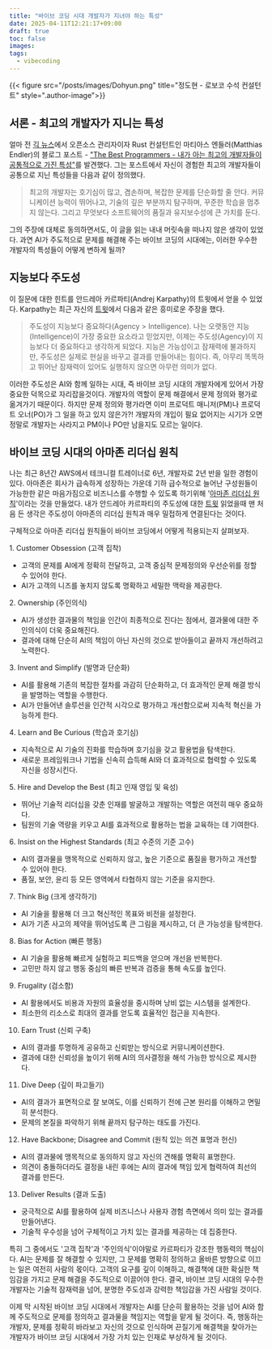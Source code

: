 ```yaml
---
title: "바이브 코딩 시대 개발자가 지녀야 하는 특성"
date: 2025-04-11T12:21:17+09:00
draft: true
toc: false
images:
tags:
  - vibecoding
---
```


{{< figure src="/posts/images/Dohyun.png" title="정도현 - 로보코 수석 컨설턴트" style=".author-image">}}

## 서론 - 최고의 개발자가 지니는 특성

얼마 전 [긱 뉴스](https://news.hada.io/topic?id=20244)에서 오픈소스 관리자이자 Rust 컨설턴트인 마티아스 엔들러(Matthias Endler)의 블로그 포스트 - ["The Best Programmers - 내가 아는 최고의 개발자들이 공통적으로 가진 특성"](https://endler.dev/2025/best-programmers/)를 발견했다. 그는 포스트에서 자신이 경험한 최고의 개발자들이 공통으로 지닌 특성들을 다음과 같이 정의했다.

> 최고의 개발자는 호기심이 많고, 겸손하며, 복잡한 문제를 단순화할 줄 안다. 커뮤니케이션 능력이 뛰어나고, 기술의 깊은 부분까지 탐구하며, 꾸준한 학습을 멈추지 않는다. 그리고 무엇보다 소프트웨어의 품질과 유지보수성에 큰 가치를 둔다. 

그의 주장에 대체로 동의하면서도, 이 글을 읽는 내내 머릿속을 떠나지 않은 생각이 있었다. 과연 AI가 주도적으로 문제를 해결해 주는 바이브 코딩의 시대에는, 이러한 우수한 개발자의 특성들이 어떻게 변하게 될까?

## 지능보다 주도성

이 질문에 대한 힌트를 안드레아 카르파티(Andrej Karpathy)의 트윗에서 얻을 수 있었다. Karpathy는 최근 자신의 [트윗](https://x.com/karpathy/status/1894099637218545984)에서 다음과 같은 흥미로운 주장을 했다.

> 주도성이 지능보다 중요하다(Agency > Intelligence). 나는 오랫동안 지능(Intelligence)이 가장 중요한 요소라고 믿었지만, 이제는 주도성(Agency)이 지능보다 더 중요하다고 생각하게 되었다. 지능은 가능성이고 잠재력에 불과하지만, 주도성은 실제로 현실을 바꾸고 결과를 만들어내는 힘이다. 즉, 아무리 똑똑하고 뛰어난 잠재력이 있어도 실행하지 않으면 아무런 의미가 없다.

이러한 주도성은 AI와 함께 일하는 시대, 즉 바이브 코딩 시대의 개발자에게 있어서 가장 중요한 덕목으로 자리잡을것이다. 개발자의 역할이 문제 해결에서 문제 정의와 평가로 옮겨가기 때문이다. 하지만 문제 정의와 평가라면 이미 프로덕트 매니저(PM)나 프로덕트 오너(PO)가 그 일을 하고 있지 않은가?! 개발자의 개입이 필요 없어지는 시기가 오면 정말로 개발자는 사라지고 PM이나 PO만 남을지도 모르는 일이다.

## 바이브 코딩 시대의 아마존 리더십 원칙

나는 최근 8년간 AWS에서 테크니컬 트레이너로 6년, 개발자로 2년 반을 일한 경험이 있다. 아마존은 회사가 급속하게 성장하는 가운데 기하 급수적으로 늘어난 구성원들이 가능한한 같은 마음가짐으로 비즈니스를 수행할 수 있도록 하기위해 '[아마존 리더십 원칙](https://www.amazon.jobs/content/en/our-workplace/leadership-principles)'이라는 것을 만들었다. 내가 안드레아 카르파티의 주도성에 대한 [트윗](https://x.com/karpathy/status/1894099637218545984) 읽었을때 맨 처음 든 생각은 주도성이 아마존의 리더십 원칙과 매우 밀접하게 연결된다는 것이다.

구체적으로 아마존 리더십 원칙들이 바이브 코딩에서 어떻게 적용되는지 살펴보자.

1️. Customer Obsession (고객 집착)
- 고객의 문제를 AI에게 정확히 전달하고, 고객 중심적 문제정의와 우선순위를 정할 수 있어야 한다.
- AI가 고객의 니즈를 놓치지 않도록 명확하고 세밀한 맥락을 제공한다.

2️. Ownership (주인의식)
- AI가 생성한 결과물의 책임을 인간이 최종적으로 진다는 점에서, 결과물에 대한 주인의식이 더욱 중요해진다.
- 결과에 대해 단순히 AI의 책임이 아닌 자신의 것으로 받아들이고 끝까지 개선하려고 노력한다.

3️. Invent and Simplify (발명과 단순화)
- AI를 활용해 기존의 복잡한 절차를 과감히 단순화하고, 더 효과적인 문제 해결 방식을 발명하는 역할을 수행한다.
- AI가 만들어낸 솔루션을 인간적 시각으로 평가하고 개선함으로써 지속적 혁신을 가능하게 한다.

4️. Learn and Be Curious (학습과 호기심)
- 지속적으로 AI 기술의 진화를 학습하며 호기심을 갖고 활용법을 탐색한다.
- 새로운 프레임워크나 기법을 신속히 습득해 AI와 더 효과적으로 협력할 수 있도록 자신을 성장시킨다.

5️. Hire and Develop the Best (최고 인재 영입 및 육성)
- 뛰어난 기술적 리더십을 갖춘 인재를 발굴하고 개발하는 역할은 여전히 매우 중요하다.
- 팀원의 기술 역량을 키우고 AI를 효과적으로 활용하는 법을 교육하는 데 기여한다.

6️. Insist on the Highest Standards (최고 수준의 기준 고수)
- AI의 결과물을 맹목적으로 신뢰하지 않고, 높은 기준으로 품질을 평가하고 개선할 수 있어야 한다.
- 품질, 보안, 윤리 등 모든 영역에서 타협하지 않는 기준을 유지한다.

7️. Think Big (크게 생각하기)
- AI 기술을 활용해 더 크고 혁신적인 목표와 비전을 설정한다.
- AI가 기존 사고의 제약을 뛰어넘도록 큰 그림을 제시하고, 더 큰 가능성을 탐색한다.

8️. Bias for Action (빠른 행동)
- AI 기술을 활용해 빠르게 실험하고 피드백을 얻으며 개선을 반복한다.
- 고민만 하지 않고 행동 중심의 빠른 반복과 검증을 통해 속도를 높인다.

9️. Frugality (검소함)
- AI 활용에서도 비용과 자원의 효율성을 중시하며 낭비 없는 시스템을 설계한다.
- 최소한의 리소스로 최대의 결과를 얻도록 효율적인 접근을 지속한다.

10. Earn Trust (신뢰 구축)
- AI의 결과를 투명하게 공유하고 신뢰받는 방식으로 커뮤니케이션한다.
- 결과에 대한 신뢰성을 높이기 위해 AI의 의사결정을 해석 가능한 방식으로 제시한다.

11. Dive Deep (깊이 파고들기)
- AI의 결과가 표면적으로 잘 보여도, 이를 신뢰하기 전에 근본 원리를 이해하고 면밀히 분석한다.
- 문제의 본질을 파악하기 위해 끝까지 탐구하는 태도를 가진다.

12. Have Backbone; Disagree and Commit (원칙 있는 의견 표명과 헌신)
- AI의 결과물에 맹목적으로 동의하지 않고 자신의 견해를 명확히 표명한다.
- 의견이 충돌하더라도 결정을 내린 후에는 AI의 결과에 책임 있게 협력하여 최선의 결과를 만든다.

13. Deliver Results (결과 도출)
- 궁극적으로 AI를 활용하여 실제 비즈니스나 사용자 경험 측면에서 의미 있는 결과를 만들어낸다.
- 기술적 우수성을 넘어 구체적이고 가치 있는 결과를 제공하는 데 집중한다.

특히 그 중에서도 '고객 집착'과 '주인의식'이야말로 카르파티가 강조한 행동력의 핵심이다. AI는 문제를 잘 해결할 수 있지만, 그 문제를 명확히 정의하고 올바른 방향으로 이끄는 일은 여전히 사람의 몫이다. 고객의 요구를 깊이 이해하고, 해결책에 대한 확실한 책임감을 가지고 문제 해결을 주도적으로 이끌어야 한다. 결국, 바이브 코딩 시대의 우수한 개발자는 기술적 잠재력을 넘어, 분명한 주도성과 강력한 책임감을 가진 사람일 것이다.

이제 막 시작된 바이브 코딩 시대에서 개발자는 AI를 단순히 활용하는 것을 넘어 AI와 함께 주도적으로 문제를 정의하고 결과물을 책임지는 역할을 맡게 될 것이다. 즉, 행동하는 개발자, 문제를 정확히 바라보고 자신의 것으로 인식하며 끈질기게 해결책을 찾아가는 개발자가 바이브 코딩 시대에서 가장 가치 있는 인재로 부상하게 될 것이다.
